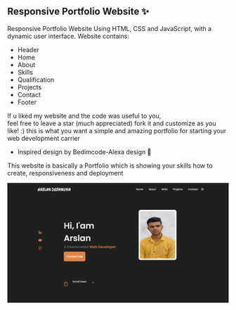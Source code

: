 ## Responsive Portfolio Website ✨

Responsive Portfolio Website Using HTML, CSS and JavaScript, with a dynamic user interface. 
Website contains: 
- Header 
- Home
- About
- Skills
- Qualification
- Projects
- Contact
- Footer 

If u liked my website and the code was useful to you, <br>
feel free to leave a star (much appreciated) fork it and customize as you like! :)
this is what you want a simple and amazing portfolio for starting your web development carrier
- Inspired design by Bedimcode-Alexa design 🙌

This website is basically a Portfolio which is showing your skills how to create, responsiveness and deployment

![Project Logo](packages/images/myport.png)
